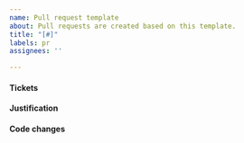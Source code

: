 ```yaml
---
name: Pull request template
about: Pull requests are created based on this template.
title: "[#]"
labels: pr
assignees: ''

---
```


#### Tickets

#### Justification

#### Code changes
